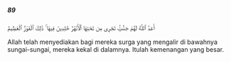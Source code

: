 ##### 89

<span class="ayah">أَعَدَّ ٱللَّهُ لَهُمْ جَنَّٰتٍۢ تَجْرِى مِن تَحْتِهَا ٱلْأَنْهَٰرُ خَٰلِدِينَ فِيهَا ۚ ذَٰلِكَ ٱلْفَوْزُ ٱلْعَظِيمُ</span>

<span class="ayah_translation">Allah telah menyediakan bagi mereka surga yang mengalir di bawahnya sungai-sungai, mereka kekal di dalamnya. Itulah kemenangan yang besar.</span>
